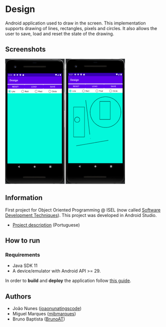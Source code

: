 # Design

Android application used to draw in the screen.
This implementation supports drawing of lines, rectangles, pixels and circles.
It also allows the user to save, load and reset the state of the drawing.

## Screenshots
<p float="left">
  <img alt="Empty screen" src="docs/screenshots/empty.png" height="400">
  <img alt="Screen with drawings" src="docs/screenshots/drawing.png" height="400">
</p> 

## Information
First project for Object Oriented Programming @ ISEL (now called [Software Development Techniques](https://www.isel.pt/en/leic/software-development-techniques)).
This project was developed in Android Studio.

- [Project description](docs/project-description.pdf) (Portuguese)

## How to run

### Requirements
- Java SDK 11
- A device/emulator with Android API >= 29.

In order to **build** and **deploy** the application follow [this guide](https://developer.android.com/studio/build/building-cmdline).

## Authors
- João Nunes ([joaonunatingscode](https://github.com/joaonunatingscode))
- Miguel Marques ([mjbmarques](https://github.com/mjbmarques))
- Bruno Baptista ([BrunoAT](https://github.com/BrunoAT))
